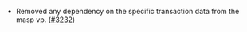 - Removed any dependency on the specific transaction data from the masp vp.
  ([\#3232](https://github.com/anoma/namada/pull/3232))